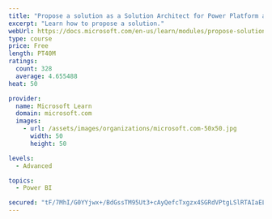 ```yaml
---
title: "Propose a solution as a Solution Architect for Power Platform and Dynamics 365"
excerpt: "Learn how to propose a solution."
webUrl: https://docs.microsoft.com/en-us/learn/modules/propose-solution/
type: course
price: Free
length: PT40M
ratings:
  count: 328
  average: 4.655488
heat: 50

provider:
  name: Microsoft Learn
  domain: microsoft.com
  images:
    - url: /assets/images/organizations/microsoft.com-50x50.jpg
      width: 50
      height: 50

levels:
  - Advanced

topics:
  - Power BI

secured: "tF/7MhI/G0YYjwx+/BdGssTM95Ut3+cAyQefcTxgzx4SGRdVPtgLSlRTAIaELdorln7+cHCZIlE0HP8JHFdHvbyb7olTeZ5VlPvH8ho8YHs9Hy7yaMkci87fEqO7Ra2ehxPjl/yrYh6joVLBrTAFCetkwegFNPI0pNVOQSJUPKoDd/122B8goeaTQyegNKCi9B3CJ8eydII3W9j/5/LD6wxCuk6mBPNejf9YUxRFQQoVhYOTQpJ3WZPdR3YgR1kv2PYGVfZ7gptlOwCwmpcDVH8n7SOBP7D1JecCcnSWweNTTOKfc1Us/yEHE7hyQ1kCKQAEGCmOpH1+pnMY3Qo550rEOoUvdRBJwT4XgGWvcpoM6VOQHAUCs28SUOttzqafhSOzKAotMjN7g6T9rjehMwvHNup0l3KMp3hbaQXnupM=;ozctleevOSsD15G9cr3q+Q=="
---
```


